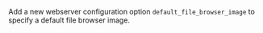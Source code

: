 Add a new webserver configuration option `default_file_browser_image` to specify a default file browser image.
